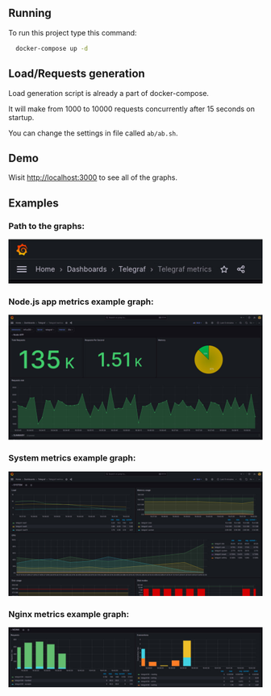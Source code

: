 ## Running

To run this project type this command:

```bash
  docker-compose up -d
```

## Load/Requests generation

Load generation script is already a part of docker-compose. 

It will make from 1000 to 10000 requests concurrently after 15 seconds on startup.

You can change the settings in file called `ab/ab.sh`.

## Demo

Wisit [http://localhost:3000](http://localhost:3000) to see all of the graphs.

## Examples

### Path to the graphs:

![Path to the graphs.](./demo_images/graph_path.jpg)

### Node.js app metrics example graph:

![Node.js app metrics example graph.](./demo_images/graph_example_1.jpg)

### System metrics example graph:

![System metrics example graph.](./demo_images/graph_example_2.jpg)

### Nginx metrics example graph:

![Nginx metrics example graph.](./demo_images/graph_example_3.jpg)